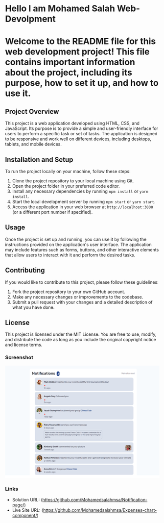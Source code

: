 # Hello I am Mohamed Salah Web-Devolpment

# Welcome to the README file for this web development project! This file contains important information about the    project, including its purpose, how to set it up, and how to use it.

## Project Overview

This project is a web application developed using HTML, CSS, and JavaScript. Its purpose is to provide a simple and user-friendly interface for users to perform a specific task or set of tasks. The application is designed to be responsive and work well on different devices, including desktops, tablets, and mobile devices.

## Installation and Setup

To run the project locally on your machine, follow these steps:

1. Clone the project repository to your local machine using Git.
2. Open the project folder in your preferred code editor.
3. Install any necessary dependencies by running `npm install` or `yarn install`.
4. Start the local development server by running `npm start` or `yarn start`.
5. Access the application in your web browser at `http://localhost:3000` (or a different port number if specified).

## Usage

Once the project is set up and running, you can use it by following the instructions provided on the application's user interface. The application may include features such as forms, buttons, and other interactive elements that allow users to interact with it and perform the desired tasks.

## Contributing

If you would like to contribute to this project, please follow these guidelines:

1. Fork the project repository to your own GitHub account.
2. Make any necessary changes or improvements to the codebase.
3. Submit a pull request with your changes and a detailed description of what you have done.

## License

This project is licensed under the MIT License. You are free to use, modify, and distribute the code as long as you include the original copyright notice and license terms.


### Screenshot

![](./assets/images/scrnli_8_2_2023_9-34-09%20AM.png)




### Links

- Solution URL: (https://github.com/Mohamedsalahmsa/Notification-page/)
- Live Site URL: (https://github.com/Mohamedsalahmsa/Expenses-chart-component/)

